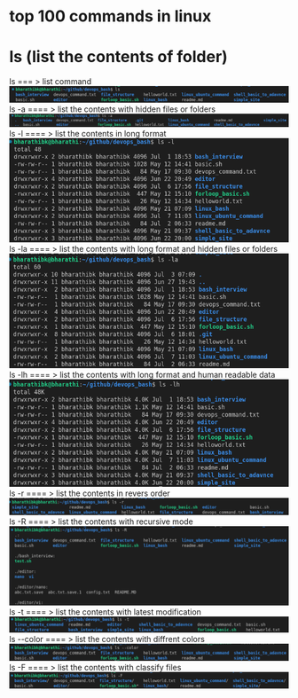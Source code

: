 # top 100 commands in linux


# ls (list the contents of folder)

ls === > list command
![alt text](image.png)
ls -a ==== > list the contents with hidden files or folders
![alt text](image-1.png)
ls -l ==== > list the contents in long format
![alt text](image-2.png)
ls -la ==== > list the contents with long format and hidden files or folders
![alt text](image-3.png)
ls -lh ==== > list the contents with long format and human readable data
![alt text](image-4.png)
ls -r  ==== > list the contents in revers order
![alt text](image-5.png)
ls -R  ==== > list the contents with recursive mode 
![alt text](image-6.png)
ls -t  ==== > list the contents with latest modification
![alt text](image-7.png)
ls --color ==== > list the contents with diffrent colors
![alt text](image-8.png)
ls -F  ==== > list the contents with classify files
![alt text](image-9.png)
